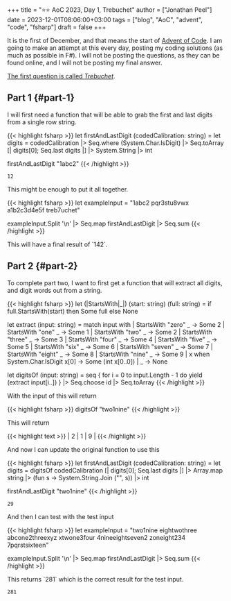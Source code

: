 +++
title = ":star::star: AoC 2023, Day 1, Trebuchet"
author = ["Jonathan Peel"]
date = 2023-12-01T08:06:00+03:00
tags = ["blog", "AoC", "advent", "code", "fsharp"]
draft = false
+++

It is the first of December, and that means the start of [Advent of Code](https://adventofcode.com/2023).
I am going to make an attempt at this every day, posting my coding solutions (as much as possible in F#). I will not be posting the questions, as they can be found online, and I will not be posting my final answer.

[The first question is called _Trebuchet_](https://adventofcode.com/2023/day/1).


## Part 1 {#part-1}

I will first need a function that will be able to grab the first and last digits from a single row string.

{{< highlight fsharp >}}
let firstAndLastDigit (codedCalibration: string) =
    let digits =
        codedCalibration
        |> Seq.where (System.Char.IsDigit)
        |> Seq.toArray
    [| digits[0]; Seq.last digits |]
    |> System.String
    |> int

firstAndLastDigit "1abc2"
{{< /highlight >}}

```text
12
```

This might be enough to put it all together.

{{< highlight fsharp >}}
let exampleInput =
    "1abc2
pqr3stu8vwx
a1b2c3d4e5f
treb7uchet"

exampleInput.Split '\n'
|> Seq.map firstAndLastDigit
|> Seq.sum
{{< /highlight >}}

This will have a final result of \`142\`.


## Part 2 {#part-2}

To complete part two, I want to first get a function that will extract all digits, and digit words out from a string.

{{< highlight fsharp >}}
let (|StartsWith|_|) (start: string) (full: string)  =
    if full.StartsWith(start) then Some full
    else None

let extract (input: string) =
    match input with
    | StartsWith "zero" _ -> Some 2
    | StartsWith "one" _ -> Some 1
    | StartsWith "two" _ -> Some 2
    | StartsWith "three" _ -> Some 3
    | StartsWith "four" _ -> Some 4
    | StartsWith "five" _ -> Some 5
    | StartsWith "six" _ -> Some 6
    | StartsWith "seven" _ -> Some 7
    | StartsWith "eight" _ -> Some 8
    | StartsWith "nine" _ -> Some 9
    | x when System.Char.IsDigit x[0] -> Some (int x[0..0])
    | _ -> None

let digitsOf (input: string) =
    seq { for i = 0 to input.Length - 1 do
          yield (extract input[i..]) }
    |> Seq.choose id
    |> Seq.toArray
{{< /highlight >}}

With the input of this will return

<a id="code-snippet--aoc-2023-01-b-1"></a>
{{< highlight fsharp >}}
digitsOf "two1nine"
{{< /highlight >}}

This will return

{{< highlight text >}}
| 2 | 1 | 9 |
{{< /highlight >}}

And now I can update the original function to use this

{{< highlight fsharp >}}
let firstAndLastDigit (codedCalibration: string) =
    let digits = digitsOf codedCalibration
    [| digits[0]; Seq.last digits |]
    |> Array.map string
    |> (fun s -> System.String.Join ("", s))
    |> int

firstAndLastDigit "two1nine"
{{< /highlight >}}

```text
29
```

And then I can test with the test input

{{< highlight fsharp >}}
let exampleInput =
    "two1nine
eightwothree
abcone2threexyz
xtwone3four
4nineeightseven2
zoneight234
7pqrstsixteen"

exampleInput.Split '\n'
|> Seq.map firstAndLastDigit
|> Seq.sum
{{< /highlight >}}

This returns \`281\` which is the correct result for the test input.

```text
281
```
